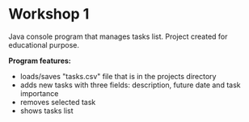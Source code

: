 # Workshop 1
Java console program that manages tasks list. Project created for educational purpose.

**Program features:**
* loads/saves "tasks.csv" file that is in the projects directory
* adds new tasks with three fields: description, future date and task importance
* removes selected task
* shows tasks list
